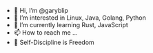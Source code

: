 - 👋 Hi, I’m @garyblip
- 👀 I’m interested in Linux, Java, Golang, Python
- 🌱 I’m currently learning Rust, JavaScript
- 📫 How to reach me ...
- 🎉 Self-Discipline is Freedom

<!---
garyblip/garyblip is a ✨ special ✨ repository because its `README.md` (this file) appears on your GitHub profile.
You can click the Preview link to take a look at your changes.
--->
